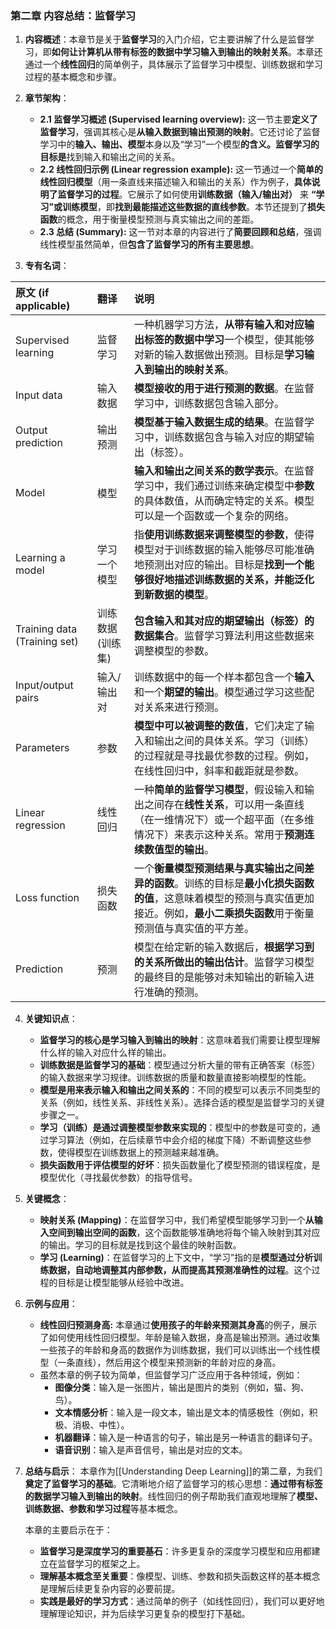 ### **第二章 内容总结：监督学习**
1. **内容概述**：本章节是关于**监督学习**的入门介绍，它主要讲解了什么是监督学习，即**如何让计算机从带有标签的数据中学习输入到输出的映射关系**。本章还通过一个**线性回归**的简单例子，具体展示了监督学习中模型、训练数据和学习过程的基本概念和步骤。
    
2. **章节架构**：
    - **2.1 监督学习概述 (Supervised learning overview):** 这一节主要**定义了监督学习**，强调其核心是**从输入数据到输出预测的映射**。它还讨论了监督学习中的**输入、输出、模型**本身以及“学习”一个模型**的含义。监督学习的目标是**找到输入和输出之间的关系。
    - **2.2 线性回归示例 (Linear regression example):** 这一节通过一个**简单的线性回归模型**（用一条直线来描述输入和输出的关系）作为例子，**具体说明了监督学习的过程**。它展示了如何使用**训练数据（输入/输出对）** 来 **“学习”或训练模型**，即**找到最能描述这些数据的直线参数**。本节还提到了**损失函数**的概念，用于衡量模型预测与真实输出之间的差距。
    - **2.3 总结 (Summary):** 这一节对本章的内容进行了**简要回顾和总结**，强调线性模型虽然简单，但**包含了监督学习的所有主要思想**。
3. **专有名词**：

| 原文 (if applicable)           | 翻译         | 说明                                                                                               |
| :--------------------------- | :--------- | :----------------------------------------------------------------------------------------------- |
| Supervised learning          | 监督学习       | 一种机器学习方法，**从带有输入和对应输出标签的数据中学习**一个模型，使其能够对新的输入数据做出预测。目标是**学习输入到输出的映射关系**。                         |
| Input data                   | 输入数据       | **模型接收的用于进行预测的数据**。在监督学习中，训练数据包含输入部分。                                                            |
| Output prediction            | 输出预测       | **模型基于输入数据生成的结果**。在监督学习中，训练数据包含与输入对应的期望输出（标签）。                                                   |
| Model                        | 模型         | **输入和输出之间关系的数学表示**。在监督学习中，我们通过训练来确定模型中**参数**的具体数值，从而确定特定的关系。模型可以是一个函数或一个复杂的网络。                   |
| Learning a model             | 学习一个模型     | 指**使用训练数据来调整模型的参数**，使得模型对于训练数据的输入能够尽可能准确地预测出对应的输出。目标是**找到一个能够很好地描述训练数据的关系，并能泛化到新数据的模型**。         |
| Training data (Training set) | 训练数据 (训练集) | **包含输入和其对应的期望输出（标签）的数据集合**。监督学习算法利用这些数据来调整模型的参数。                                                 |
| Input/output pairs           | 输入/输出对     | 训练数据中的每一个样本都包含一个**输入**和一个**期望的输出**。模型通过学习这些配对关系来进行预测。                                            |
| Parameters                   | 参数         | **模型中可以被调整的数值**，它们决定了输入和输出之间的具体关系。学习（训练）的过程就是寻找最优参数的过程。例如，在线性回归中，斜率和截距就是参数。                      |
| Linear regression            | 线性回归       | 一种**简单的监督学习模型**，假设输入和输出之间存在**线性关系**，可以用一条直线（在一维情况下）或一个超平面（在多维情况下）来表示这种关系。常用于**预测连续数值型的输出**。      |
| Loss function                | 损失函数       | 一个**衡量模型预测结果与真实输出之间差异的函数**。训练的目标是**最小化损失函数的值**，这意味着模型的预测与真实值更加接近。例如，**最小二乘损失函数**用于衡量预测值与真实值的平方差。 |
| Prediction                   | 预测         | 模型在给定新的输入数据后，**根据学习到的关系所做出的输出估计**。监督学习模型的最终目的是能够对未知输出的新输入进行准确的预测。                                |


4. **关键知识点**：
    - **监督学习的核心是学习输入到输出的映射**：这意味着我们需要让模型理解什么样的输入对应什么样的输出。
    - **训练数据是监督学习的基础**：模型通过分析大量的带有正确答案（标签）的输入数据来学习规律。训练数据的质量和数量直接影响模型的性能。
    - **模型是用来表示输入和输出之间关系的**：不同的模型可以表示不同类型的关系（例如，线性关系、非线性关系）。选择合适的模型是监督学习的关键步骤之一。
    - **学习（训练）是通过调整模型参数来实现的**：模型中的参数是可变的，通过学习算法（例如，在后续章节中会介绍的梯度下降）不断调整这些参数，使得模型在训练数据上的预测越来越准确。
    - **损失函数用于评估模型的好坏**：损失函数量化了模型预测的错误程度，是模型优化（寻找最优参数）的指导信号。
5. **关键概念**：
    - **映射关系 (Mapping)**：在监督学习中，我们希望模型能够学习到一个**从输入空间到输出空间的函数**，这个函数能够准确地将每个输入映射到其对应的输出。学习的目标就是找到这个最佳的映射函数。
    - **学习 (Learning)**：在监督学习的上下文中，“学习”指的是**模型通过分析训练数据，自动地调整其内部参数，从而提高其预测准确性的过程**。这个过程的目标是让模型能够从经验中改进。
6. **示例与应用**：
    - **线性回归预测身高:** 本章通过**使用孩子的年龄来预测其身高**的例子，展示了如何使用线性回归模型。年龄是输入数据，身高是输出预测。通过收集一些孩子的年龄和身高的数据作为训练数据，我们可以训练出一个线性模型（一条直线），然后用这个模型来预测新的年龄对应的身高。
    - 虽然本章的例子较为简单，但监督学习广泛应用于各种领域，例如：
        - **图像分类**：输入是一张图片，输出是图片的类别（例如，猫、狗、鸟）。
        - **文本情感分析**：输入是一段文本，输出是文本的情感极性（例如，积极、消极、中性）。
        - **机器翻译**：输入是一种语言的句子，输出是另一种语言的翻译句子。
        - **语音识别**：输入是声音信号，输出是对应的文本。
7. **总结与启示**： 本章作为[[Understanding Deep Learning]]的第二章，为我们**奠定了监督学习的基础**。它清晰地介绍了监督学习的核心思想：**通过带有标签的数据学习输入到输出的映射**。线性回归的例子帮助我们直观地理解了**模型、训练数据、参数和学习过程**等基本概念。
    
    本章的主要启示在于：
    - **监督学习是深度学习的重要基石**：许多更复杂的深度学习模型和应用都建立在监督学习的框架之上。
    - **理解基本概念至关重要**：像模型、训练、参数和损失函数这样的基本概念是理解后续更复杂内容的必要前提。
    - **实践是最好的学习方式**：通过简单的例子（如线性回归），我们可以更好地理解理论知识，并为后续学习更复杂的模型打下基础。
